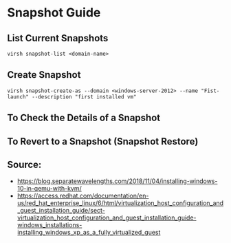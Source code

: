 # Snapshot Guide

## List Current Snapshots

```
virsh snapshot-list <domain-name>
```

## Create Snapshot

```
virsh snapshot-create-as --domain <windows-server-2012> --name "Fist-launch" --description "first installed vm"
```

## To Check the Details of a Snapshot

## To Revert to a Snapshot (Snapshot Restore)


## Source:
- https://blog.separatewavelengths.com/2018/11/04/installing-windows-10-in-qemu-with-kvm/
- https://access.redhat.com/documentation/en-us/red_hat_enterprise_linux/6/html/virtualization_host_configuration_and_guest_installation_guide/sect-virtualization_host_configuration_and_guest_installation_guide-windows_installations-installing_windows_xp_as_a_fully_virtualized_guest
